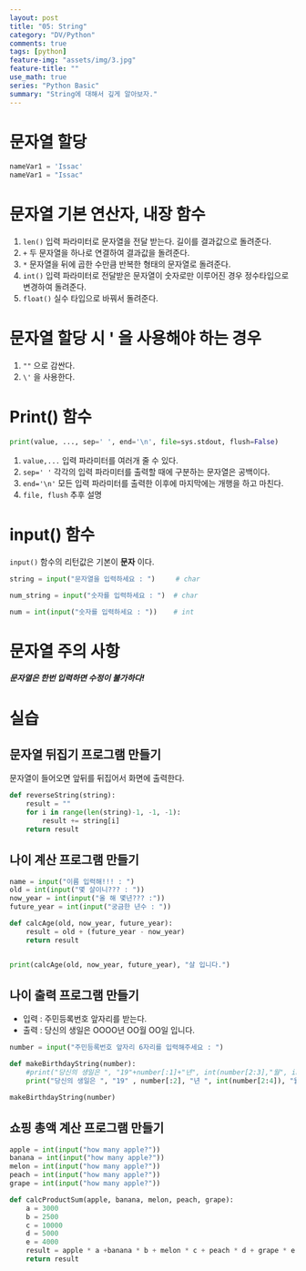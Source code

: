 ```yaml
---
layout: post
title: "05: String"
category: "DV/Python"
comments: true
tags: [python]
feature-img: "assets/img/3.jpg"
feature-title: ""
use_math: true
series: "Python Basic"
summary: "String에 대해서 깊게 알아보자."
---
```


# 문자열 할당

```python
nameVar1 = 'Issac'
nameVar1 = "Issac"
```

# 문자열 기본 연산자, 내장 함수

1. `len()`
   입력 파라미터로 문자열을 전달 받는다.
   길이를 결과값으로 돌려준다.
2. `+`
   두 문자열을 하나로 연결하여 결과값을 돌려준다.
3. `*`
   문자열을 뒤에 곱한 수만큼 반복한 형태의 문자열로 돌려준다.
4. `int()`
   입력 파라미터로 전달받은 문자열이 숫자로만 이루어진 경우 정수타입으로 변경하여 돌려준다.
5. `float()`
   실수 타입으로 바꿔서 돌려준다.

# 문자열 할당 시 ' 을 사용해야 하는 경우

1. `""` 으로 감싼다.
2. `\'` 을 사용한다.

# Print() 함수

```python
print(value, ..., sep=' ', end='\n', file=sys.stdout, flush=False)
```

1. `value,...`
   입력 파라미터를 여러개 줄 수 있다.
2. `sep=' '`
   각각의 입력 파라미터를 출력할 때에 구분하는 문자열은 공백이다.
3. `end='\n'`
   모든 입력 파라미터를 출력한 이후에 마지막에는 개행을 하고 마친다.
4. `file, flush` 추후 설명

# input() 함수

`input()` 함수의 리턴값은 기본이 **문자** 이다.

```python
string = input("문자열을 입력하세요 : ")		# char

num_string = input("숫자를 입력하세요 : ")	# char

num = int(input("숫자를 입력하세요 : "))	# int
```

# 문자열 주의 사항

**_문자열은 한번 입력하면 수정이 불가하다!_**

# 실습

## 문자열 뒤집기 프로그램 만들기

문자열이 들어오면 앞뒤를 뒤집어서 화면에 출력한다.

```python
def reverseString(string):
    result = ""
    for i in range(len(string)-1, -1, -1):
        result += string[i]
    return result
```

## 나이 계산 프로그램 만들기

```python
name = input("이름 입력해!!! : ")
old = int(input("몇 살이니??? : "))
now_year = int(input("올 해 몇년??? :"))
future_year = int(input("궁금한 년수 : "))

def calcAge(old, now_year, future_year):
    result = old + (future_year - now_year)
    return result


print(calcAge(old, now_year, future_year), "살 입니다.")
```

## 나이 출력 프로그램 만들기

- 입력 : 주민등록번호 앞자리를 받는다.
- 출력 : 당신의 생일은 OOOO년 OO월 OO일 입니다.

```python
number = input("주민등록번호 앞자리 6자리를 입력해주세요 : ")

def makeBirthdayString(number):
    #print("당신의 생일은 ", "19"+number[:1]+"년", int(number[2:3],"월", int(number[4:5]),"일 입니다.")
    print("당신의 생일은 ", "19" , number[:2], "년 ", int(number[2:4]), "월 ", int(number[4:]), "일 입니다.", sep = "")

makeBirthdayString(number)
```

## 쇼핑 총액 계산 프로그램 만들기

```python
apple = int(input("how many apple?"))
banana = int(input("how many apple?"))
melon = int(input("how many apple?"))
peach = int(input("how many apple?"))
grape = int(input("how many apple?"))

def calcProductSum(apple, banana, melon, peach, grape):
    a = 3000
    b = 2500
    c = 10000
    d = 5000
    e = 4000
    result = apple * a +banana * b + melon * c + peach * d + grape * e
    return result
```
